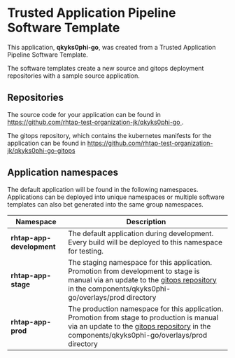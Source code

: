 # Trusted Application Pipeline Software Template

This application, **qkyks0phi-go**, was created from a Trusted Application Pipeline Software Template.

The software templates create a new source and gitops deployment repositories with a sample source application. 

## Repositories

The source code for your application can be found in [https://github.com/rhtap-test-organization-jk/qkyks0phi-go ](https://github.com/rhtap-test-organization-jk/qkyks0phi-go ).
 
The gitops repository, which contains the kubernetes manifests for the application can be found in 
[https://github.com/rhtap-test-organization-jk/qkyks0phi-go-gitops ](https://github.com/rhtap-test-organization-jk/qkyks0phi-go-gitops ) 

## Application namespaces 

The default application will be found in the following namespaces. Applications can be deployed into unique namespaces or multiple software templates can also bet generated into the same group namespaces.  

|  Namespace   |  Description   |  
| -------- | -------- |   
| **rhtap-app-development** | The default application during development. Every build will be deployed to this namespace for testing. | 
| **rhtap-app-stage** | The staging namespace for this application. Promotion from development to stage is manual via an update to the [gitops repository](https://github.com/rhtap-test-organization-jk/qkyks0phi-go-gitops ) in the components/qkyks0phi-go/overlays/prod directory |  
| **rhtap-app-prod** | The production namespace for this application. Promotion from stage to production is manual via an update to the [gitops repository](https://github.com/rhtap-test-organization-jk/qkyks0phi-go-gitops ) in the components/qkyks0phi-go/overlays/prod directory | 